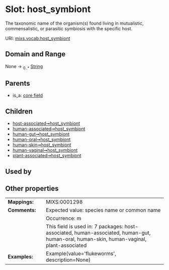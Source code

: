 
# Slot: host_symbiont


The taxonomic name of the organism(s) found living in mutualistic, commensalistic, or parasitic symbiosis with the specific host.

URI: [mixs.vocab:host_symbiont](https://w3id.org/mixs/vocab/host_symbiont)


## Domain and Range

None &#8594;  <sub>0..\*</sub> [String](types/String.md)

## Parents

 *  is_a: [core field](core_field.md)

## Children

 *  [host-associated➞host_symbiont](host_associated_host_symbiont.md)
 *  [human-associated➞host_symbiont](human_associated_host_symbiont.md)
 *  [human-gut➞host_symbiont](human_gut_host_symbiont.md)
 *  [human-oral➞host_symbiont](human_oral_host_symbiont.md)
 *  [human-skin➞host_symbiont](human_skin_host_symbiont.md)
 *  [human-vaginal➞host_symbiont](human_vaginal_host_symbiont.md)
 *  [plant-associated➞host_symbiont](plant_associated_host_symbiont.md)

## Used by


## Other properties

|  |  |  |
| --- | --- | --- |
| **Mappings:** | | MIXS:0001298 |
| **Comments:** | | Expected value: species name or common name |
|  | | Occurrence: m |
|  | | This field is used in: 7 packages: host-associated, human-associated, human-gut, human-oral, human-skin, human-vaginal, plant-associated |
| **Examples:** | | Example(value='flukeworms', description=None) |

